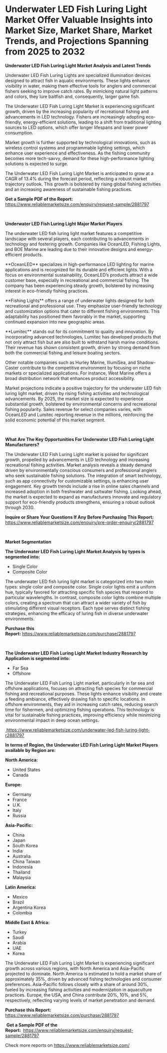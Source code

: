 <p><h1>Underwater LED Fish Luring Light Market Offer Valuable Insights into Market Size, Market Share, Market Trends, and Projections Spanning from 2025 to 2032</h1></p><p><strong>Underwater LED Fish Luring Light Market Analysis and Latest Trends</strong></p>
<p><p>Underwater LED Fish Luring Lights are specialized illumination devices designed to attract fish in aquatic environments. These lights enhance visibility in water, making them effective tools for anglers and commercial fishers seeking to improve catch rates. By mimicking natural light patterns and colors, they lure baitfish and, consequently, larger game fish.</p><p>The Underwater LED Fish Luring Light Market is experiencing significant growth, driven by the increasing popularity of recreational fishing and advancements in LED technology. Fishers are increasingly adopting eco-friendly, energy-efficient solutions, leading to a shift from traditional lighting sources to LED options, which offer longer lifespans and lower power consumption. </p><p>Market growth is further supported by technological innovations, such as wireless control systems and programmable lighting settings, which enhance user experience and effectiveness. As the fishing community becomes more tech-savvy, demand for these high-performance lighting solutions is expected to surge. </p><p>The Underwater LED Fish Luring Light Market is anticipated to grow at a CAGR of 13.4% during the forecast period, reflecting a robust market trajectory outlook. This growth is bolstered by rising global fishing activities and an increasing awareness of sustainable fishing practices.</p></p>
<p><strong>Get a Sample PDF of the Report:&nbsp;</strong> <a href="https://www.reliablemarketsize.com/enquiry/request-sample/2881797?utm_campaign=3382&utm_medium=2&utm_source=Github&utm_content=ia&utm_term=12032025&utm_id=underwater-led-fish-luring-light">https://www.reliablemarketsize.com/enquiry/request-sample/2881797</a></p>
<p>&nbsp;</p>
<p><strong>Underwater LED Fish Luring Light Major Market Players</strong></p>
<p><p>The underwater LED fish luring light market features a competitive landscape with several players, each contributing to advancements in technology and fostering growth. Companies like OceanLED, Fishing Lights, and BOE Marine are leading due to their innovative designs and energy-efficient products.</p><p>**OceanLED** specializes in high-performance LED lighting for marine applications and is recognized for its durable and efficient lights. With a focus on environmental sustainability, OceanLED’s products attract a wide customer base, especially in recreational and commercial fishing. The company has been experiencing steady growth, bolstered by increasing interest in eco-friendly fishing practices.</p><p>**Fishing Lights** offers a range of underwater lights designed for both recreational and professional use. They emphasize user-friendly technology and customization options that cater to different fishing environments. This adaptability has positioned them favorably in the market, supporting continued expansion into new geographic areas.</p><p>**Lumitec** stands out for its commitment to quality and innovation. By incorporating advanced technologies, Lumitec has developed products that not only attract fish but are also built to withstand harsh marine conditions. Their revenue has shown consistent growth, driven by strong demand from both the commercial fishing and leisure boating sectors.</p><p>Other notable companies such as Hurley Marine, IllumiSea, and Shadow-Caster contribute to the competitive environment by focusing on niche markets or specialized applications. For instance, West Marine offers a broad distribution network that enhances product accessibility.</p><p>Market projections indicate a positive trajectory for the underwater LED fish luring light market, driven by rising fishing activities and technological advancements. By 2025, the market size is expected to experience substantial growth, bolstered by environmental concerns and recreational fishing popularity. Sales revenue for select companies varies, with OceanLED and Lumitec reporting revenue in the millions, reinforcing the solid economic potential of this market segment.</p></p>
<p>&nbsp;</p>
<p><strong>What Are The Key Opportunities For Underwater LED Fish Luring Light Manufacturers?</strong></p>
<p><p>The Underwater LED Fish Luring Light market is poised for significant growth, propelled by advancements in LED technology and increasing recreational fishing activities. Market analysis reveals a steady demand driven by environmentally conscious consumers and professional anglers who seek sustainable fishing solutions. The integration of smart technology, such as app connectivity for customizable settings, is enhancing user engagement. Key growth trends include a rise in online sales channels and increased adoption in both freshwater and saltwater fishing. Looking ahead, the market is expected to expand as manufacturers innovate and regulatory support for eco-friendly products strengthens, ensuring a robust outlook through 2030.</p></p>
<p><strong>Inquire or Share Your Questions If Any Before Purchasing This Report:</strong> <a href="https://www.reliablemarketsize.com/enquiry/pre-order-enquiry/2881797?utm_campaign=3382&utm_medium=2&utm_source=Github&utm_content=ia&utm_term=12032025&utm_id=underwater-led-fish-luring-light">https://www.reliablemarketsize.com/enquiry/pre-order-enquiry/2881797</a></p>
<p>&nbsp;</p>
<p><strong>Market Segmentation</strong></p>
<p><strong>The Underwater LED Fish Luring Light Market Analysis by types is segmented into:</strong></p>
<p><ul><li>Single Color</li><li>Composite Color</li></ul></p>
<p><p>The underwater LED fish luring light market is categorized into two main types: single color and composite color. Single color lights emit a uniform hue, typically favored for attracting specific fish species that respond to particular wavelengths. In contrast, composite color lights combine multiple colors, creating a spectrum that can attract a wider variety of fish by stimulating different visual receptors. Each type serves distinct fishing strategies, enhancing the efficacy of luring fish in diverse underwater environments.</p></p>
<p><strong>Purchase this Report:&nbsp;</strong><a href="https://www.reliablemarketsize.com/purchase/2881797?utm_campaign=3382&utm_medium=2&utm_source=Github&utm_content=ia&utm_term=12032025&utm_id=underwater-led-fish-luring-light">https://www.reliablemarketsize.com/purchase/2881797</a></p>
<p>&nbsp;</p>
<p><strong>The Underwater LED Fish Luring Light Market Industry Research by Application is segmented into:</strong></p>
<p><ul><li>Far Sea</li><li>Offshore</li></ul></p>
<p><p>The Underwater LED Fish Luring Light market, particularly in far sea and offshore applications, focuses on attracting fish species for commercial fishing and recreational purposes. These lights enhance visibility and create a feeding ambiance, effectively drawing fish to specific locations. In offshore environments, they aid in increasing catch rates, reducing search time for fishermen, and optimizing fishing operations. This technology is vital for sustainable fishing practices, improving efficiency while minimizing environmental impact in deep ocean settings.</p></p>
<p><a href="https://www.reliablemarketsize.com/underwater-led-fish-luring-light-r2881797?utm_campaign=3382&utm_medium=2&utm_source=Github&utm_content=ia&utm_term=12032025&utm_id=underwater-led-fish-luring-light">&nbsp;https://www.reliablemarketsize.com/underwater-led-fish-luring-light-r2881797</a></p>
<p><strong>In terms of Region, the Underwater LED Fish Luring Light Market Players available by Region are:</strong></p>
<p>
    <p> <strong> North America: </strong>
        <ul>
            <li>United States</li>
            <li>Canada</li>
        </ul>
        </p> 
    <p> <strong> Europe: </strong>
        <ul>
            <li>Germany</li>
            <li>France</li>
            <li>U.K.</li>
            <li>Italy</li>
            <li>Russia</li>
        </ul>
        </p> 
    <p> <strong> Asia-Pacific: </strong>
        <ul>
            <li>China</li>
            <li>Japan</li>
            <li>South Korea</li>
            <li>India</li>
            <li>Australia</li>
            <li>China Taiwan</li>
            <li>Indonesia</li>
            <li>Thailand</li>
            <li>Malaysia</li>
        </ul>
        </p> 
    <p> <strong> Latin America: </strong>
        <ul>
            <li>Mexico</li>
            <li>Brazil</li>
            <li>Argentina Korea</li>
            <li>Colombia</li>
        </ul>
        </p> 
    <p> <strong> Middle East & Africa: </strong>
        <ul>
            <li>Turkey</li>
            <li>Saudi</li>
            <li>Arabia</li>
            <li>UAE</li>
            <li>Korea</li>
        </ul>
    </p>
    </p>
<p><p>The Underwater LED Fish Luring Light Market is experiencing significant growth across various regions, with North America and Asia-Pacific projected to dominate. North America is estimated to hold a market share of approximately 35%, driven by advanced fishing technologies and consumer preferences. Asia-Pacific follows closely with a share of around 30%, fueled by increasing fishing activities and modernization in aquaculture practices. Europe, the USA, and China contribute 20%, 10%, and 5%, respectively, reflecting varying levels of market penetration and demand. </p></p>
<p><strong>Purchase this Report: </strong><a href="https://www.reliablemarketsize.com/purchase/2881797?utm_campaign=3382&utm_medium=2&utm_source=Github&utm_content=ia&utm_term=12032025&utm_id=underwater-led-fish-luring-light">https://www.reliablemarketsize.com/purchase/2881797</a></p>
<p>&nbsp;<strong>Get a Sample PDF of the Report:&nbsp;&nbsp;</strong><a href="https://www.reliablemarketsize.com/enquiry/request-sample/2881797?utm_campaign=3382&utm_medium=2&utm_source=Github&utm_content=ia&utm_term=12032025&utm_id=underwater-led-fish-luring-light">https://www.reliablemarketsize.com/enquiry/request-sample/2881797</a></p>
<p><strong></strong></p>
<p>Check more reports on <a href="https://www.reliablemarketsize.com/?utm_campaign=3382&utm_medium=2&utm_source=Github&utm_content=ia&utm_term=12032025&utm_id=underwater-led-fish-luring-light">https://www.reliablemarketsize.com/</a></p>